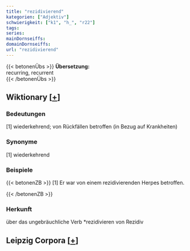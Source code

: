 ```yaml
---
title: "rezidivierend"
kategorien: ["Adjektiv"]
schwierigkeit: ["k1", "h_", "r22"]
tags:
series:
mainDornseiffs:
domainDornseiffs:
url: "rezidivierend"
---
```


{{< betonenÜbs >}}
**Übersetzung:**  
recurring, recurrent  
{{< /betonenÜbs >}}

## Wiktionary [[+](https://de.wiktionary.org/wiki/rezidivierend)]

### Bedeutungen
[1] wiederkehrend; von Rückfällen betroffen (in Bezug auf Krankheiten)  

### Synonyme
[1] wiederkehrend  

### Beispiele
{{< betonenZB >}}
[1] Er war von einem rezidivierenden Herpes betroffen.  

{{< /betonenZB >}}
### Herkunft
über das ungebräuchliche Verb *rezidivieren von Rezidiv  


## Leipzig Corpora [[+](https://corpora.uni-leipzig.de/en/res?word=rezidivierend&corpusId=deu_newscrawl-public_2018)]

